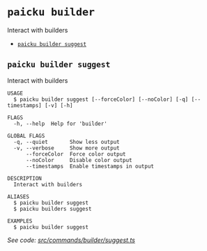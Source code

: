 `paicku builder`
================

Interact with builders

* [`paicku builder suggest`](#paicku-builder-suggest)

## `paicku builder suggest`

Interact with builders

```
USAGE
  $ paicku builder suggest [--forceColor] [--noColor] [-q] [--timestamps] [-v] [-h]

FLAGS
  -h, --help  Help for 'builder'

GLOBAL FLAGS
  -q, --quiet       Show less output
  -v, --verbose     Show more output
      --forceColor  Force color output
      --noColor     Disable color output
      --timestamps  Enable timestamps in output

DESCRIPTION
  Interact with builders

ALIASES
  $ paicku builder suggest
  $ paicku builders suggest

EXAMPLES
  $ paicku builder suggest
```

_See code: [src/commands/builder/suggest.ts](https://github.com/nodeshift/paicku/blob/v0.0.5/src/commands/builder/suggest.ts)_
